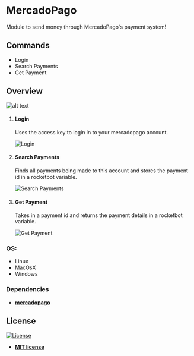# MercadoPago
Module to send money through MercadoPago's payment system!

## Commands
<ul class="commands_readme">
    <li>Login</li>
    <li>Search Payments</li>
    <li>Get Payment</li>
</ul>

## Overview

![alt text](https://raw.githubusercontent.com/rocketbot-cl/Mercadopago/master/example/mercadopagocommands.png)

1. #### Login
	Uses the access key to login in to your mercadopago account.
	
	![Login](https://github.com/rocketbot-cl/MercadoPago/blob/master/example/mercadopago1.png)
	
2. #### Search Payments
	Finds all payments being made to this account and stores the payment id in a rocketbot variable.
	
	![Search Payments](https://github.com/rocketbot-cl/MercadoPago/blob/master/example/mercadopago2.png)
	
3. #### Get Payment
	Takes in a payment id and returns the payment details in a rocketbot variable.
	
	![Get Payment](https://github.com/rocketbot-cl/MercadoPago/blob/master/example/mercadopago3.png)
	
### OS:
  - Linux
  - MacOsX
  - Windows

 
### Dependencies
- [**mercadopago**](https://pypi.org/project/mercadopago/)
<h2>License</h2>

<p><a href="http://badges.mit-license.org" rel="nofollow"><img src="https://camo.githubusercontent.com/107590fac8cbd65071396bb4d04040f76cde5bde/687474703a2f2f696d672e736869656c64732e696f2f3a6c6963656e73652d6d69742d626c75652e7376673f7374796c653d666c61742d737175617265" alt="License" data-canonical-src="http://img.shields.io/:license-mit-blue.svg?style=flat-square" style="max-width:100%;"></a></p>

<ul>
  <li><strong><a href="http://opensource.org/licenses/mit-license.php" rel="nofollow">MIT license</a></strong></li>
</ul>  
